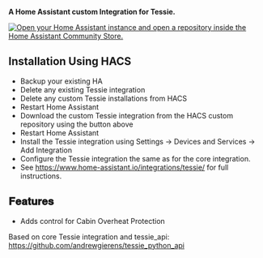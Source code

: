 

__A Home Assistant custom Integration for Tessie.__


[![Open your Home Assistant instance and open a repository inside the Home Assistant Community Store.](https://my.home-assistant.io/badges/hacs_repository.svg)](https://my.home-assistant.io/redirect/hacs_repository/?category=integration&repository=tessie&owner=bakernigel)

## __Installation Using HACS__
- Backup your existing HA
- Delete any existing Tessie integration
- Delete any custom Tessie installations from HACS
- Restart Home Assistant
- Download the custom Tessie integration from the HACS custom repository using the button above
- Restart Home Assistant
- Install the Tessie integration using Settings -> Devices and Services -> Add Integration
- Configure the Tessie integration the same as for the core integration. 
- See https://www.home-assistant.io/integrations/tessie/ for full instructions. 

## __𝐅𝐞𝐚𝐭𝐮𝐫𝐞𝐬__
- Adds control for Cabin Overheat Protection
  
Based on core Tessie integration and tessie_api: https://github.com/andrewgierens/tessie_python_api


